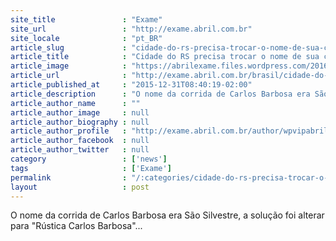 ```yaml
---
site_title               : "Exame"
site_url                 : "http://exame.abril.com.br"
site_locale              : "pt_BR"
article_slug             : "cidade-do-rs-precisa-trocar-o-nome-de-sua-corrida-anual"
article_title            : "Cidade do RS precisa trocar o nome de sua corrida anual"
article_image            : "https://abrilexame.files.wordpress.com/2016/09/size_960_16_9_sao_silvestre.jpg?quality=70&strip=all&w=960"
article_url              : "http://exame.abril.com.br/brasil/cidade-do-rio-grande-do-sul-precisa-trocar-o-nome-de-sua-prova-de-sao-silvestre/"
article_published_at     : "2015-12-31T08:40:19-02:00"
article_description      : "O nome da corrida de Carlos Barbosa era São Silvestre, a solução foi alterar para 'Rústica Carlos Barbosa'..."
article_author_name      : ""
article_author_image     : null
article_author_biography : null
article_author_profile   : "http://exame.abril.com.br/author/wpvipabril/"
article_author_facebook  : null
article_author_twitter   : null
category                 : ['news']
tags                     : ['Exame']
permalink                : "/:categories/cidade-do-rs-precisa-trocar-o-nome-de-sua-corrida-anual/"
layout                   : post
---
```


O nome da corrida de Carlos Barbosa era São Silvestre, a solução foi alterar para "Rústica Carlos Barbosa"...
